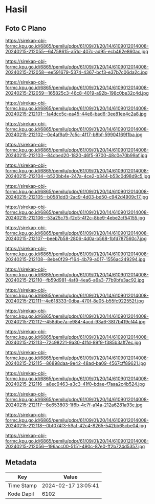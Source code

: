 # Hasil

## Foto C Plano

https://sirekap-obj-formc.kpu.go.id/6865/pemilu/pdpr/61/09/01/20/14/6109012014008-20240215-212055--64758615-a51d-407c-ad95-ecb462e860ac.jpg

https://sirekap-obj-formc.kpu.go.id/6865/pemilu/pdpr/61/09/01/20/14/6109012014008-20240215-212058--ee591679-5374-4367-bcf3-e37b7c06da2c.jpg

https://sirekap-obj-formc.kpu.go.id/6865/pemilu/pdpr/61/09/01/20/14/6109012014008-20240215-212059--165825c3-46c8-4019-a92b-198c0be32c4d.jpg

https://sirekap-obj-formc.kpu.go.id/6865/pemilu/pdpr/61/09/01/20/14/6109012014008-20240215-212101--1a4dcc5c-ea45-44e8-bad6-3ee81ee4c2a8.jpg

https://sirekap-obj-formc.kpu.go.id/6865/pemilu/pdpr/61/09/01/20/14/6109012014008-20240215-212102--0e4af9a9-7c5c-4f17-b8bf-59904169f1ba.jpg

https://sirekap-obj-formc.kpu.go.id/6865/pemilu/pdpr/61/09/01/20/14/6109012014008-20240215-212103--84cbed20-1820-46f5-9700-48c0e70b99af.jpg

https://sirekap-obj-formc.kpu.go.id/6865/pemilu/pdpr/61/09/01/20/14/6109012014008-20240215-212104--b520bb4e-247a-4ce2-b344-b53c0d98d9c5.jpg

https://sirekap-obj-formc.kpu.go.id/6865/pemilu/pdpr/61/09/01/20/14/6109012014008-20240215-212105--b0581dd3-2ac9-4d03-bd50-c942d4909c17.jpg

https://sirekap-obj-formc.kpu.go.id/6865/pemilu/pdpr/61/09/01/20/14/6109012014008-20240215-212106--53a25c75-f2c5-4f2c-8be9-4ebe2cf54155.jpg

https://sirekap-obj-formc.kpu.go.id/6865/pemilu/pdpr/61/09/01/20/14/6109012014008-20240215-212107--beeb7b58-2806-4d0a-b568-1bfd787560c7.jpg

https://sirekap-obj-formc.kpu.go.id/6865/pemilu/pdpr/61/09/01/20/14/6109012014008-20240215-212108--8ebe0f29-f164-4b79-a017-1556ac249294.jpg

https://sirekap-obj-formc.kpu.go.id/6865/pemilu/pdpr/61/09/01/20/14/6109012014008-20240215-212110--fb59d981-4af8-4ea6-a6a3-77b9bfe3ac92.jpg

https://sirekap-obj-formc.kpu.go.id/6865/pemilu/pdpr/61/09/01/20/14/6109012014008-20240215-212111--4e618333-0dba-470f-8e05-b55fc922552f.jpg

https://sirekap-obj-formc.kpu.go.id/6865/pemilu/pdpr/61/09/01/20/14/6109012014008-20240215-212112--458dbe7a-e984-4acd-93a6-38f7b419cf44.jpg

https://sirekap-obj-formc.kpu.go.id/6865/pemilu/pdpr/61/09/01/20/14/6109012014008-20240215-212113--72c98221-9a30-41fd-89f9-f385b3aff7ec.jpg

https://sirekap-obj-formc.kpu.go.id/6865/pemilu/pdpr/61/09/01/20/14/6109012014008-20240215-212115--86898daa-9e42-48ad-ba09-4567cff89621.jpg

https://sirekap-obj-formc.kpu.go.id/6865/pemilu/pdpr/61/09/01/20/14/6109012014008-20240215-212116--a8ec9463-a3c3-41f0-bdae-f7aaa2c4b524.jpg

https://sirekap-obj-formc.kpu.go.id/6865/pemilu/pdpr/61/09/01/20/14/6109012014008-20240215-212117--8e653803-1f6b-4c7f-a14a-212a6281a93e.jpg

https://sirekap-obj-formc.kpu.go.id/6865/pemilu/pdpr/61/09/01/20/14/6109012014008-20240215-212118--0bf074f3-59af-42c4-8265-542bb65cbe04.jpg

https://sirekap-obj-formc.kpu.go.id/6865/pemilu/pdpr/61/09/01/20/14/6109012014008-20240215-212056--196acc00-5151-490c-87e0-ff2b724d5357.jpg


## Metadata

| Key        | Value               |
| ---------- | ------------------- |
| Time Stamp | 2024-02-17 13:05:41 |
| Kode Dapil | 6102                |



